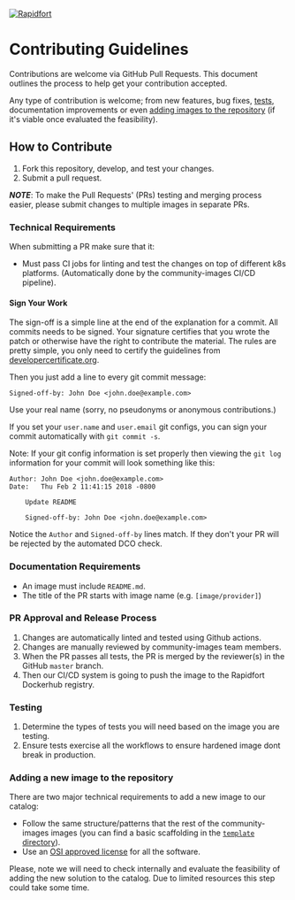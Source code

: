 [![Rapidfort](https://assets.website-files.com/6102f7f1589f985b19197b3d/61082629d82d1361e5835b58_rapidfort_logo-new.svg)](https://rapidfort.com) 

# Contributing Guidelines

Contributions are welcome via GitHub Pull Requests. This document outlines the process to help get your contribution accepted.

Any type of contribution is welcome; from new features, bug fixes, [tests](#testing), documentation improvements or even [adding images to the repository](#adding-a-new-image-to-the-repository) (if it's viable once evaluated the feasibility).

## How to Contribute

1. Fork this repository, develop, and test your changes.
2. Submit a pull request.

***NOTE***: To make the Pull Requests' (PRs) testing and merging process easier, please submit changes to multiple images in separate PRs.

### Technical Requirements

When submitting a PR make sure that it:
- Must pass CI jobs for linting and test the changes on top of different k8s platforms. (Automatically done by the community-images CI/CD pipeline).

#### Sign Your Work

The sign-off is a simple line at the end of the explanation for a commit. All commits needs to be signed. Your signature certifies that you wrote the patch or otherwise have the right to contribute the material. The rules are pretty simple, you only need to certify the guidelines from [developercertificate.org](https://developercertificate.org/).

Then you just add a line to every git commit message:

    Signed-off-by: John Doe <john.doe@example.com>

Use your real name (sorry, no pseudonyms or anonymous contributions.)

If you set your `user.name` and `user.email` git configs, you can sign your commit automatically with `git commit -s`.

Note: If your git config information is set properly then viewing the `git log` information for your commit will look something like this:

```
Author: John Doe <john.doe@example.com>
Date:   Thu Feb 2 11:41:15 2018 -0800

    Update README

    Signed-off-by: John Doe <john.doe@example.com>
```

Notice the `Author` and `Signed-off-by` lines match. If they don't your PR will be rejected by the automated DCO check.

### Documentation Requirements

- An image must include `README.md`. 
- The title of the PR starts with image name (e.g. `[image/provider]`)

### PR Approval and Release Process

1. Changes are automatically linted and tested using Github actions.
1. Changes are manually reviewed by community-images team members. 
1. When the PR passes all tests, the PR is merged by the reviewer(s) in the GitHub `master` branch.
1. Then our CI/CD system is going to push the image to the Rapidfort Dockerhub registry.

### Testing 

1. Determine the types of tests you will need based on the image you are testing.
1. Ensure tests exercise all the workflows to ensure hardened image dont break in production.

### Adding a new image to the repository

There are two major technical requirements to add a new image to our catalog:
- Follow the same structure/patterns that the rest of the community-images images (you can find a basic scaffolding in the [`template` directory](https://github.com/rapidfort/community-images/tree/master/template)).
- Use an [OSI approved license](https://opensource.org/licenses) for all the software.

Please, note we will need to check internally and evaluate the feasibility of adding the new solution to the catalog. Due to limited resources this step could take some time.